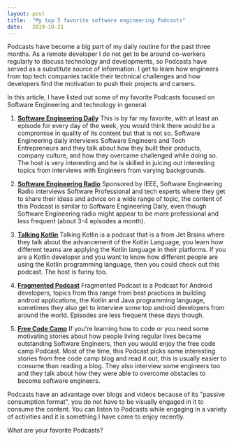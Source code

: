 ```yaml
---
layout:	post
title:	"My top 5 favorite software engineering Podcasts"
date:	2019-10-21
---
```



Podcasts have become a big part of my daily routine for the past three months. 
As a remote developer I do not get to be around co-workers regularly to discuss technology and developments, so
Podcasts have served as a substitute source of information.
I get to learn how engineers from top tech companies
tackle their technical challenges and how developers find the motivation to push their projects and careers. 

In this article, I have listed out some of my favorite Podcasts focused on Software Engineering and technology in general.

1. [**Software Engineering Daily**](https://softwareengineeringdaily.com)
  This is by far my favorite, with at least an episode for every day of the week,
  you would think there would be a compromise in quality of its content but that is not so.
  Software Engineering daily interviews Software Engineers and Tech Entrepreneurs and they talk about how they built 
  their products, company culture, and how they overcame challenged while doing so.
  The host is very interesting and he is skilled in juicing out interesting topics from interviews with Engineers from varying backgrounds.
  
2. [**Software Engineering Radio**](https://www.se-radio.net) 
  Sponsored by IEEE, Software Engineering Radio interviews Software Professional and tech experts where they
   get to share their ideas and advice on a wide range of topic, the content of this Podcast is similar to
  Software Engineering Daily, even though Software Engineering radio might appear to be more professional and
   less frequent (about 3-4 episodes a month).
   
3. [**Talking Kotlin**](http://talkingkotlin.com)
    Talking Kotlin is a podcast that is a from Jet Brains where they talk about the advancement of the Kotlin Language,
    you learn how different teams are applying the Kotlin language in their platforms.
    If you are a Kotlin developer and you want to know how different people are using the Kotlin programming language,
    then you could check out this podcast. The host is funny too.
    
4. [**Fragmented Podcast**](https://fragmentedpodcast.com)
Fragmented Podcast is a Podcast for Android developers, topics from this range from best practices in building android
applications, the Kotlin and Java programming language, sometimes they also get to interview some top android
developers from around the world. Episodes are less frequent these days though.

5. [**Free Code Camp**](https://podcast.freecodecamp.org)
If you're learning how to code or you need some motivating stories about how people living regular lives became
outstanding Software Engineers, then you would enjoy the free code camp Podcast. Most of the time,
this Podcast picks some interesting stories from free code camp blog and read it out, this is usually easier to consume
than reading a blog. They also interview some engineers too and they talk about how they were able to overcome
obstacles to become software engineers. 

Podcasts have an advantage over blogs and videos because of its "passive consumption format",
you do not have to be visually engaged in it to consume
the content. You can listen to Podcasts while engaging in a variety of activities and it is something I have come to enjoy recently.

What are your favorite Podcasts?
